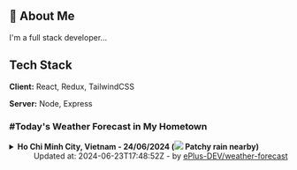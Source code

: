 ## 🚀 About Me
I'm a full stack developer...


## Tech Stack

**Client:** React, Redux, TailwindCSS

**Server:** Node, Express

### #Today's Weather Forecast in My Hometown



<details>
    <summary><b>Ho Chi Minh City, Vietnam - 24/06/2024 (<img src="https://cdn.weatherapi.com/weather/64x64/day/176.png" /> Patchy rain nearby)</b>
    </summary>

    
<table>
    <tr>
        <th>Hour</th>
        <td>00:00</td><td>01:00</td><td>02:00</td><td>03:00</td><td>04:00</td><td>05:00</td><td>06:00</td><td>07:00</td><td>08:00</td><td>09:00</td><td>10:00</td><td>11:00</td><td>12:00</td><td>13:00</td><td>14:00</td><td>15:00</td><td>16:00</td><td>17:00</td><td>18:00</td><td>19:00</td><td>20:00</td><td>21:00</td><td>22:00</td><td>23:00</td>
    </tr>
    <tr>
        <th>Weather</th>
        <td><img src="https://cdn.weatherapi.com/weather/64x64/night/176.png"></img></td><td><img src="https://cdn.weatherapi.com/weather/64x64/night/116.png"></img></td><td><img src="https://cdn.weatherapi.com/weather/64x64/night/176.png"></img></td><td><img src="https://cdn.weatherapi.com/weather/64x64/night/176.png"></img></td><td><img src="https://cdn.weatherapi.com/weather/64x64/night/176.png"></img></td><td><img src="https://cdn.weatherapi.com/weather/64x64/night/176.png"></img></td><td><img src="https://cdn.weatherapi.com/weather/64x64/day/176.png"></img></td><td><img src="https://cdn.weatherapi.com/weather/64x64/day/266.png"></img></td><td><img src="https://cdn.weatherapi.com/weather/64x64/day/176.png"></img></td><td><img src="https://cdn.weatherapi.com/weather/64x64/day/176.png"></img></td><td><img src="https://cdn.weatherapi.com/weather/64x64/day/176.png"></img></td><td><img src="https://cdn.weatherapi.com/weather/64x64/day/176.png"></img></td><td><img src="https://cdn.weatherapi.com/weather/64x64/day/353.png"></img></td><td><img src="https://cdn.weatherapi.com/weather/64x64/day/296.png"></img></td><td><img src="https://cdn.weatherapi.com/weather/64x64/day/353.png"></img></td><td><img src="https://cdn.weatherapi.com/weather/64x64/day/296.png"></img></td><td><img src="https://cdn.weatherapi.com/weather/64x64/day/353.png"></img></td><td><img src="https://cdn.weatherapi.com/weather/64x64/day/293.png"></img></td><td><img src="https://cdn.weatherapi.com/weather/64x64/day/353.png"></img></td><td><img src="https://cdn.weatherapi.com/weather/64x64/night/263.png"></img></td><td><img src="https://cdn.weatherapi.com/weather/64x64/night/353.png"></img></td><td><img src="https://cdn.weatherapi.com/weather/64x64/night/176.png"></img></td><td><img src="https://cdn.weatherapi.com/weather/64x64/night/119.png"></img></td><td><img src="https://cdn.weatherapi.com/weather/64x64/night/122.png"></img></td>
    </tr>
    <tr>
        <th>Condition</th>
        <td width="200px">Patchy rain nearby</td><td width="200px">Partly cloudy</td><td width="200px">Patchy rain nearby</td><td width="200px">Patchy rain nearby</td><td width="200px">Patchy rain nearby</td><td width="200px">Patchy rain nearby</td><td width="200px">Patchy rain nearby</td><td width="200px">Light drizzle</td><td width="200px">Patchy rain nearby</td><td width="200px">Patchy rain nearby</td><td width="200px">Patchy rain nearby</td><td width="200px">Patchy rain nearby</td><td width="200px">Light rain shower</td><td width="200px">Light rain</td><td width="200px">Light rain shower</td><td width="200px">Light rain</td><td width="200px">Light rain shower</td><td width="200px">Patchy light rain</td><td width="200px">Light rain shower</td><td width="200px">Patchy light drizzle</td><td width="200px">Light rain shower</td><td width="200px">Patchy rain nearby</td><td width="200px">Cloudy </td><td width="200px">Overcast </td>
    </tr>
    <tr>
        <th>Temperature</th>
        <td>25.3 °C</td><td>27.3 °C</td><td>25 °C</td><td>25 °C</td><td>24.7 °C</td><td>24.5 °C</td><td>24.6 °C</td><td>24.9 °C</td><td>25.5 °C</td><td>27.6 °C</td><td>27 °C</td><td>27.5 °C</td><td>27.7 °C</td><td>29.4 °C</td><td>29.1 °C</td><td>28.2 °C</td><td>27.6 °C</td><td>27 °C</td><td>26.3 °C</td><td>26 °C</td><td>25.8 °C</td><td>25.6 °C</td><td>25.5 °C</td><td>25.4 °C</td>
    </tr>
    <tr>
        <th>Wind</th>
        <td>10.4 kph</td><td>11.2 kph</td><td>10.4 kph</td><td>11.2 kph</td><td>10.8 kph</td><td>7.6 kph</td><td>6.8 kph</td><td>8.3 kph</td><td>9.4 kph</td><td>15.5 kph</td><td>13 kph</td><td>14 kph</td><td>15.1 kph</td><td>18 kph</td><td>19.1 kph</td><td>17.6 kph</td><td>14.4 kph</td><td>11.2 kph</td><td>8.3 kph</td><td>8.3 kph</td><td>8.6 kph</td><td>9 kph</td><td>7.2 kph</td><td>6.5 kph</td>
    </tr>
</table>

</details>

<div align="right">
    Updated at: 2024-06-23T17:48:52Z - by <a target="_blank"
        href="https://github.com/ePlus-DEV/weather-forecast">ePlus-DEV/weather-forecast</a>
</div>